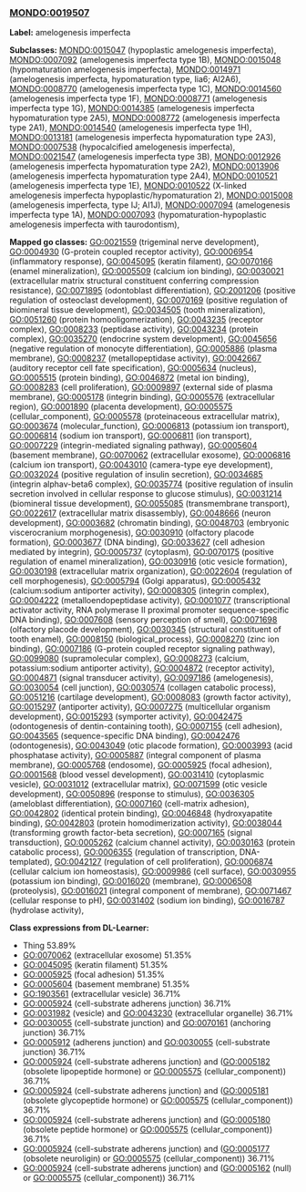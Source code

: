 
### [MONDO:0019507](http://purl.obolibrary.org/obo/MONDO_0019507)
**Label:** amelogenesis imperfecta

**Subclasses:** [MONDO:0015047](http://purl.obolibrary.org/obo/MONDO_0015047) (hypoplastic amelogenesis imperfecta), [MONDO:0007092](http://purl.obolibrary.org/obo/MONDO_0007092) (amelogenesis imperfecta type 1B), [MONDO:0015048](http://purl.obolibrary.org/obo/MONDO_0015048) (hypomaturation amelogenesis imperfecta), [MONDO:0014971](http://purl.obolibrary.org/obo/MONDO_0014971) (amelogenesis imperfecta, hypomaturation type, Iia6; AI2A6), [MONDO:0008770](http://purl.obolibrary.org/obo/MONDO_0008770) (amelogenesis imperfecta type 1C), [MONDO:0014560](http://purl.obolibrary.org/obo/MONDO_0014560) (amelogenesis imperfecta type 1F), [MONDO:0008771](http://purl.obolibrary.org/obo/MONDO_0008771) (amelogenesis imperfecta type 1G), [MONDO:0014385](http://purl.obolibrary.org/obo/MONDO_0014385) (amelogenesis imperfecta hypomaturation type 2A5), [MONDO:0008772](http://purl.obolibrary.org/obo/MONDO_0008772) (amelogenesis imperfecta type 2A1), [MONDO:0014540](http://purl.obolibrary.org/obo/MONDO_0014540) (amelogenesis imperfecta type 1H), [MONDO:0013181](http://purl.obolibrary.org/obo/MONDO_0013181) (amelogenesis imperfecta hypomaturation type 2A3), [MONDO:0007538](http://purl.obolibrary.org/obo/MONDO_0007538) (hypocalcified amelogenesis imperfecta), [MONDO:0021547](http://purl.obolibrary.org/obo/MONDO_0021547) (amelogenesis imperfecta type 3B), [MONDO:0012926](http://purl.obolibrary.org/obo/MONDO_0012926) (amelogenesis imperfecta hypomaturation type 2A2), [MONDO:0013906](http://purl.obolibrary.org/obo/MONDO_0013906) (amelogenesis imperfecta hypomaturation type 2A4), [MONDO:0010521](http://purl.obolibrary.org/obo/MONDO_0010521) (amelogenesis imperfecta type 1E), [MONDO:0010522](http://purl.obolibrary.org/obo/MONDO_0010522) (X-linked amelogenesis imperfecta hypoplastic/hypomaturation 2), [MONDO:0015008](http://purl.obolibrary.org/obo/MONDO_0015008) (amelogenesis imperfecta, type IJ; AI1J), [MONDO:0007094](http://purl.obolibrary.org/obo/MONDO_0007094) (amelogenesis imperfecta type 1A), [MONDO:0007093](http://purl.obolibrary.org/obo/MONDO_0007093) (hypomaturation-hypoplastic amelogenesis imperfecta with taurodontism), 

**Mapped go classes:** [GO:0021559](http://purl.obolibrary.org/obo/GO_0021559) (trigeminal nerve development), [GO:0004930](http://purl.obolibrary.org/obo/GO_0004930) (G-protein coupled receptor activity), [GO:0006954](http://purl.obolibrary.org/obo/GO_0006954) (inflammatory response), [GO:0045095](http://purl.obolibrary.org/obo/GO_0045095) (keratin filament), [GO:0070166](http://purl.obolibrary.org/obo/GO_0070166) (enamel mineralization), [GO:0005509](http://purl.obolibrary.org/obo/GO_0005509) (calcium ion binding), [GO:0030021](http://purl.obolibrary.org/obo/GO_0030021) (extracellular matrix structural constituent conferring compression resistance), [GO:0071895](http://purl.obolibrary.org/obo/GO_0071895) (odontoblast differentiation), [GO:2001206](http://purl.obolibrary.org/obo/GO_2001206) (positive regulation of osteoclast development), [GO:0070169](http://purl.obolibrary.org/obo/GO_0070169) (positive regulation of biomineral tissue development), [GO:0034505](http://purl.obolibrary.org/obo/GO_0034505) (tooth mineralization), [GO:0051260](http://purl.obolibrary.org/obo/GO_0051260) (protein homooligomerization), [GO:0043235](http://purl.obolibrary.org/obo/GO_0043235) (receptor complex), [GO:0008233](http://purl.obolibrary.org/obo/GO_0008233) (peptidase activity), [GO:0043234](http://purl.obolibrary.org/obo/GO_0043234) (protein complex), [GO:0035270](http://purl.obolibrary.org/obo/GO_0035270) (endocrine system development), [GO:0045656](http://purl.obolibrary.org/obo/GO_0045656) (negative regulation of monocyte differentiation), [GO:0005886](http://purl.obolibrary.org/obo/GO_0005886) (plasma membrane), [GO:0008237](http://purl.obolibrary.org/obo/GO_0008237) (metallopeptidase activity), [GO:0042667](http://purl.obolibrary.org/obo/GO_0042667) (auditory receptor cell fate specification), [GO:0005634](http://purl.obolibrary.org/obo/GO_0005634) (nucleus), [GO:0005515](http://purl.obolibrary.org/obo/GO_0005515) (protein binding), [GO:0046872](http://purl.obolibrary.org/obo/GO_0046872) (metal ion binding), [GO:0008283](http://purl.obolibrary.org/obo/GO_0008283) (cell proliferation), [GO:0009897](http://purl.obolibrary.org/obo/GO_0009897) (external side of plasma membrane), [GO:0005178](http://purl.obolibrary.org/obo/GO_0005178) (integrin binding), [GO:0005576](http://purl.obolibrary.org/obo/GO_0005576) (extracellular region), [GO:0001890](http://purl.obolibrary.org/obo/GO_0001890) (placenta development), [GO:0005575](http://purl.obolibrary.org/obo/GO_0005575) (cellular_component), [GO:0005578](http://purl.obolibrary.org/obo/GO_0005578) (proteinaceous extracellular matrix), [GO:0003674](http://purl.obolibrary.org/obo/GO_0003674) (molecular_function), [GO:0006813](http://purl.obolibrary.org/obo/GO_0006813) (potassium ion transport), [GO:0006814](http://purl.obolibrary.org/obo/GO_0006814) (sodium ion transport), [GO:0006811](http://purl.obolibrary.org/obo/GO_0006811) (ion transport), [GO:0007229](http://purl.obolibrary.org/obo/GO_0007229) (integrin-mediated signaling pathway), [GO:0005604](http://purl.obolibrary.org/obo/GO_0005604) (basement membrane), [GO:0070062](http://purl.obolibrary.org/obo/GO_0070062) (extracellular exosome), [GO:0006816](http://purl.obolibrary.org/obo/GO_0006816) (calcium ion transport), [GO:0043010](http://purl.obolibrary.org/obo/GO_0043010) (camera-type eye development), [GO:0032024](http://purl.obolibrary.org/obo/GO_0032024) (positive regulation of insulin secretion), [GO:0034685](http://purl.obolibrary.org/obo/GO_0034685) (integrin alphav-beta6 complex), [GO:0035774](http://purl.obolibrary.org/obo/GO_0035774) (positive regulation of insulin secretion involved in cellular response to glucose stimulus), [GO:0031214](http://purl.obolibrary.org/obo/GO_0031214) (biomineral tissue development), [GO:0055085](http://purl.obolibrary.org/obo/GO_0055085) (transmembrane transport), [GO:0022617](http://purl.obolibrary.org/obo/GO_0022617) (extracellular matrix disassembly), [GO:0048666](http://purl.obolibrary.org/obo/GO_0048666) (neuron development), [GO:0003682](http://purl.obolibrary.org/obo/GO_0003682) (chromatin binding), [GO:0048703](http://purl.obolibrary.org/obo/GO_0048703) (embryonic viscerocranium morphogenesis), [GO:0030910](http://purl.obolibrary.org/obo/GO_0030910) (olfactory placode formation), [GO:0003677](http://purl.obolibrary.org/obo/GO_0003677) (DNA binding), [GO:0033627](http://purl.obolibrary.org/obo/GO_0033627) (cell adhesion mediated by integrin), [GO:0005737](http://purl.obolibrary.org/obo/GO_0005737) (cytoplasm), [GO:0070175](http://purl.obolibrary.org/obo/GO_0070175) (positive regulation of enamel mineralization), [GO:0030916](http://purl.obolibrary.org/obo/GO_0030916) (otic vesicle formation), [GO:0030198](http://purl.obolibrary.org/obo/GO_0030198) (extracellular matrix organization), [GO:0022604](http://purl.obolibrary.org/obo/GO_0022604) (regulation of cell morphogenesis), [GO:0005794](http://purl.obolibrary.org/obo/GO_0005794) (Golgi apparatus), [GO:0005432](http://purl.obolibrary.org/obo/GO_0005432) (calcium:sodium antiporter activity), [GO:0008305](http://purl.obolibrary.org/obo/GO_0008305) (integrin complex), [GO:0004222](http://purl.obolibrary.org/obo/GO_0004222) (metalloendopeptidase activity), [GO:0001077](http://purl.obolibrary.org/obo/GO_0001077) (transcriptional activator activity, RNA polymerase II proximal promoter sequence-specific DNA binding), [GO:0007608](http://purl.obolibrary.org/obo/GO_0007608) (sensory perception of smell), [GO:0071698](http://purl.obolibrary.org/obo/GO_0071698) (olfactory placode development), [GO:0030345](http://purl.obolibrary.org/obo/GO_0030345) (structural constituent of tooth enamel), [GO:0008150](http://purl.obolibrary.org/obo/GO_0008150) (biological_process), [GO:0008270](http://purl.obolibrary.org/obo/GO_0008270) (zinc ion binding), [GO:0007186](http://purl.obolibrary.org/obo/GO_0007186) (G-protein coupled receptor signaling pathway), [GO:0099080](http://purl.obolibrary.org/obo/GO_0099080) (supramolecular complex), [GO:0008273](http://purl.obolibrary.org/obo/GO_0008273) (calcium, potassium:sodium antiporter activity), [GO:0004872](http://purl.obolibrary.org/obo/GO_0004872) (receptor activity), [GO:0004871](http://purl.obolibrary.org/obo/GO_0004871) (signal transducer activity), [GO:0097186](http://purl.obolibrary.org/obo/GO_0097186) (amelogenesis), [GO:0030054](http://purl.obolibrary.org/obo/GO_0030054) (cell junction), [GO:0030574](http://purl.obolibrary.org/obo/GO_0030574) (collagen catabolic process), [GO:0051216](http://purl.obolibrary.org/obo/GO_0051216) (cartilage development), [GO:0008083](http://purl.obolibrary.org/obo/GO_0008083) (growth factor activity), [GO:0015297](http://purl.obolibrary.org/obo/GO_0015297) (antiporter activity), [GO:0007275](http://purl.obolibrary.org/obo/GO_0007275) (multicellular organism development), [GO:0015293](http://purl.obolibrary.org/obo/GO_0015293) (symporter activity), [GO:0042475](http://purl.obolibrary.org/obo/GO_0042475) (odontogenesis of dentin-containing tooth), [GO:0007155](http://purl.obolibrary.org/obo/GO_0007155) (cell adhesion), [GO:0043565](http://purl.obolibrary.org/obo/GO_0043565) (sequence-specific DNA binding), [GO:0042476](http://purl.obolibrary.org/obo/GO_0042476) (odontogenesis), [GO:0043049](http://purl.obolibrary.org/obo/GO_0043049) (otic placode formation), [GO:0003993](http://purl.obolibrary.org/obo/GO_0003993) (acid phosphatase activity), [GO:0005887](http://purl.obolibrary.org/obo/GO_0005887) (integral component of plasma membrane), [GO:0005768](http://purl.obolibrary.org/obo/GO_0005768) (endosome), [GO:0005925](http://purl.obolibrary.org/obo/GO_0005925) (focal adhesion), [GO:0001568](http://purl.obolibrary.org/obo/GO_0001568) (blood vessel development), [GO:0031410](http://purl.obolibrary.org/obo/GO_0031410) (cytoplasmic vesicle), [GO:0031012](http://purl.obolibrary.org/obo/GO_0031012) (extracellular matrix), [GO:0071599](http://purl.obolibrary.org/obo/GO_0071599) (otic vesicle development), [GO:0050896](http://purl.obolibrary.org/obo/GO_0050896) (response to stimulus), [GO:0036305](http://purl.obolibrary.org/obo/GO_0036305) (ameloblast differentiation), [GO:0007160](http://purl.obolibrary.org/obo/GO_0007160) (cell-matrix adhesion), [GO:0042802](http://purl.obolibrary.org/obo/GO_0042802) (identical protein binding), [GO:0046848](http://purl.obolibrary.org/obo/GO_0046848) (hydroxyapatite binding), [GO:0042803](http://purl.obolibrary.org/obo/GO_0042803) (protein homodimerization activity), [GO:0038044](http://purl.obolibrary.org/obo/GO_0038044) (transforming growth factor-beta secretion), [GO:0007165](http://purl.obolibrary.org/obo/GO_0007165) (signal transduction), [GO:0005262](http://purl.obolibrary.org/obo/GO_0005262) (calcium channel activity), [GO:0030163](http://purl.obolibrary.org/obo/GO_0030163) (protein catabolic process), [GO:0006355](http://purl.obolibrary.org/obo/GO_0006355) (regulation of transcription, DNA-templated), [GO:0042127](http://purl.obolibrary.org/obo/GO_0042127) (regulation of cell proliferation), [GO:0006874](http://purl.obolibrary.org/obo/GO_0006874) (cellular calcium ion homeostasis), [GO:0009986](http://purl.obolibrary.org/obo/GO_0009986) (cell surface), [GO:0030955](http://purl.obolibrary.org/obo/GO_0030955) (potassium ion binding), [GO:0016020](http://purl.obolibrary.org/obo/GO_0016020) (membrane), [GO:0006508](http://purl.obolibrary.org/obo/GO_0006508) (proteolysis), [GO:0016021](http://purl.obolibrary.org/obo/GO_0016021) (integral component of membrane), [GO:0071467](http://purl.obolibrary.org/obo/GO_0071467) (cellular response to pH), [GO:0031402](http://purl.obolibrary.org/obo/GO_0031402) (sodium ion binding), [GO:0016787](http://purl.obolibrary.org/obo/GO_0016787) (hydrolase activity), 

**Class expressions from DL-Learner:**

- Thing 53.89%
- [GO:0070062](http://purl.obolibrary.org/obo/GO_0070062) (extracellular exosome) 51.35%
- [GO:0045095](http://purl.obolibrary.org/obo/GO_0045095) (keratin filament) 51.35%
- [GO:0005925](http://purl.obolibrary.org/obo/GO_0005925) (focal adhesion) 51.35%
- [GO:0005604](http://purl.obolibrary.org/obo/GO_0005604) (basement membrane) 51.35%
- [GO:1903561](http://purl.obolibrary.org/obo/GO_1903561) (extracellular vesicle) 36.71%
- [GO:0005924](http://purl.obolibrary.org/obo/GO_0005924) (cell-substrate adherens junction) 36.71%
- [GO:0031982](http://purl.obolibrary.org/obo/GO_0031982) (vesicle) and [GO:0043230](http://purl.obolibrary.org/obo/GO_0043230) (extracellular organelle) 36.71%
- [GO:0030055](http://purl.obolibrary.org/obo/GO_0030055) (cell-substrate junction) and [GO:0070161](http://purl.obolibrary.org/obo/GO_0070161) (anchoring junction) 36.71%
- [GO:0005912](http://purl.obolibrary.org/obo/GO_0005912) (adherens junction) and [GO:0030055](http://purl.obolibrary.org/obo/GO_0030055) (cell-substrate junction) 36.71%
- [GO:0005924](http://purl.obolibrary.org/obo/GO_0005924) (cell-substrate adherens junction) and ([GO:0005182](http://purl.obolibrary.org/obo/GO_0005182) (obsolete lipopeptide hormone) or [GO:0005575](http://purl.obolibrary.org/obo/GO_0005575) (cellular_component)) 36.71%
- [GO:0005924](http://purl.obolibrary.org/obo/GO_0005924) (cell-substrate adherens junction) and ([GO:0005181](http://purl.obolibrary.org/obo/GO_0005181) (obsolete glycopeptide hormone) or [GO:0005575](http://purl.obolibrary.org/obo/GO_0005575) (cellular_component)) 36.71%
- [GO:0005924](http://purl.obolibrary.org/obo/GO_0005924) (cell-substrate adherens junction) and ([GO:0005180](http://purl.obolibrary.org/obo/GO_0005180) (obsolete peptide hormone) or [GO:0005575](http://purl.obolibrary.org/obo/GO_0005575) (cellular_component)) 36.71%
- [GO:0005924](http://purl.obolibrary.org/obo/GO_0005924) (cell-substrate adherens junction) and ([GO:0005177](http://purl.obolibrary.org/obo/GO_0005177) (obsolete neuroligin) or [GO:0005575](http://purl.obolibrary.org/obo/GO_0005575) (cellular_component)) 36.71%
- [GO:0005924](http://purl.obolibrary.org/obo/GO_0005924) (cell-substrate adherens junction) and ([GO:0005162](http://purl.obolibrary.org/obo/GO_0005162) (null) or [GO:0005575](http://purl.obolibrary.org/obo/GO_0005575) (cellular_component)) 36.71%


